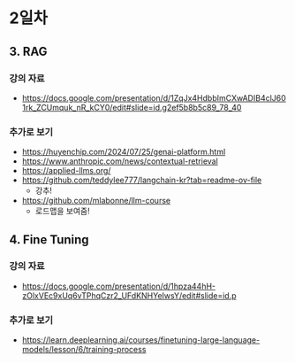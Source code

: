 # 2일차

## 3. RAG

### 강의 자료
- https://docs.google.com/presentation/d/1ZqJx4HdbbImCXwADIB4clJ601rk_ZCUmquk_nR_kCY0/edit#slide=id.g2ef5b8b5c89_78_40

### 추가로 보기
- https://huyenchip.com/2024/07/25/genai-platform.html
- https://www.anthropic.com/news/contextual-retrieval
- https://applied-llms.org/
- https://github.com/teddylee777/langchain-kr?tab=readme-ov-file
  - 강추!
- https://github.com/mlabonne/llm-course
  - 로드맵을 보여줌!

## 4. Fine Tuning

### 강의 자료
- https://docs.google.com/presentation/d/1hpza44hH-zOlxVEc9xUq6vTPhqCzr2_UFdKNHYeIwsY/edit#slide=id.p

### 추가로 보기
- https://learn.deeplearning.ai/courses/finetuning-large-language-models/lesson/6/training-process